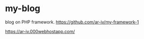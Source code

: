 # my-blog

blog on PHP framework.
https://github.com/ar-iv/my-framework-1

https://ar-iv.000webhostapp.com/
